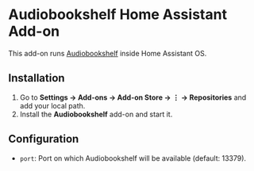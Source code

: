 # Audiobookshelf Home Assistant Add-on

This add-on runs [Audiobookshelf](https://www.audiobookshelf.org/) inside Home Assistant OS.

## Installation
1. Go to **Settings → Add-ons → Add-on Store → ⋮ → Repositories** and add your local path.
2. Install the **Audiobookshelf** add-on and start it.

## Configuration

- `port`: Port on which Audiobookshelf will be available (default: 13379).


